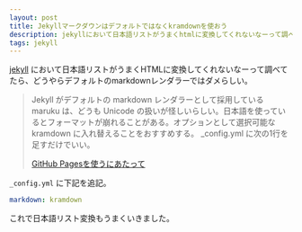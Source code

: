 ```yaml
---
layout: post
title: Jekyllマークダウンはデフォルトではなくkramdownを使おう
description: jekyllにおいて日本語リストがうまくhtmlに変換してくれないなーって調べてたら、どうやらデフォルトのmarkdownレンダラーではダメらしい。kramdownを使うとよい。
tags: jekyll
---
```


[jekyll](https://github.com/jekyll/jekyll) において日本語リストがうまくHTMLに変換してくれないなーって調べてたら、どうやらデフォルトのmarkdownレンダラーではダメらしい。

> Jekyll がデフォルトの markdown レンダラーとして採用している maruku は、どうも Unicode の扱いが怪しいらしい。日本語を使っているとフォーマットが崩れることがある。オプションとして選択可能な kramdown に入れ替えることをおすすめする。 _config.yml に次の1行を足すだけでいい。
>
> [GitHub Pagesを使うにあたって](http://radiumsoftware.tumblr.com/post/10543406778)

`_config.yml` に下記を追記。

```yml
markdown: kramdown
```

これで日本語リスト変換もうまくいきました。
